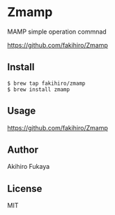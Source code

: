 # Zmamp

MAMP simple operation commnad

https://github.com/fakihiro/Zmamp


## Install

```
$ brew tap fakihiro/zmamp
$ brew install zmamp
```

## Usage

https://github.com/fakihiro/Zmamp

## Author
Akihiro Fukaya

## License
MIT
